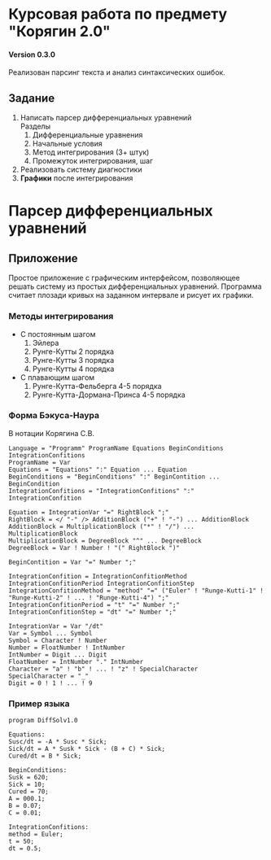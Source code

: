 # Курсовая работа по предмету "Корягин 2.0"
#### Version 0.3.0
Реализован парсинг текста и анализ синтаксических ошибок.
## Задание
1. Написать парсер дифференциальных уравнений   
 Разделы
    1. Дифференциальные уравнения
    2. Начальные условия
    3. Метод интегрирования (3+ штук)
    4. Промежуток интегрирования, шаг
2. Реализовать систему диагностики
3. **Графики** после интегрирования
  
# Парсер дифференциальных уравнений
## Приложение
Простое приложение с графическим интерфейсом, позволяющее решать систему из простых дифференциальных уравнений. Программа считает плозади кривых на заданном интервале и рисует их графики.
### Методы интегрирования
* С постоянным шагом
    1. Эйлера
    1. Рунге-Кутты 2 порядка
    1. Рунге-Кутты 3 порядка
    1. Рунге-Кутты 4 порядка
* С плавающим шагом
    1. Рунге-Кутта-Фельберга 4-5 порядка
    1. Рунге-Кутта-Дормана-Принса 4-5 порядка
### Форма Бэкуса-Наура 
В нотации Корягина С.В.
```
Language = "Programm" ProgramName Equations BeginConditions IntegrationConfitions
ProgramName = Var
Equations = "Equations" ":" Equation ... Equation
BeginConditions = "BeginConditions" ":" BeginContition ... BeginCondition
IntegrationConfitions = "IntegrationConfitions" ":"  IntegrationConfition

Equation = IntegrationVar "=" RightBlock ";"
RightBlock = </ "-" /> AdditionBlock ("+" ! "-") ... AdditionBlock
AdditionBlock = MultiplicationBlock ("*" ! "/") ... MultiplicationBlock 
MultiplicationBlock = DegreeBlock "^" ... DegreeBlock
DegreeBlock = Var ! Number ! "(" RightBlock ")"

BeginContition = Var "=" Number ";"

IntegrationConfition = IntegrationConfitionMethod IntegrationConfitionPeriod IntegrationConfitionStep
IntegrationConfitionMethod = "method" "=" ("Euler" ! "Runge-Kutti-1" ! "Runge-Kutti-2" ! ... ! "Runge-Kutti-4") ";"
IntegrationConfitionPeriod = "t" "=" Number ";"
IntegrationConfitionStep = "dt" "=" Number ";"

IntegrationVar = Var "/dt"
Var = Symbol ... Symbol
Symbol = Character ! Number
Number = FloatNumber ! IntNumber
IntNumber = Digit ... Digit
FloatNumber = IntNumber "." IntNumber
Character = "a" ! "b" ! ... ! "z" ! SpecialCharacter
SpecialCharacter = "_"
Digit = 0 ! 1 ! ... ! 9
```

### Пример языка

```
program DiffSolv1.0

Equations:
Susc/dt = -A * Susc * Sick;
Sick/dt = A * Susk * Sick - (B + C) * Sick;
Cured/dt = B * Sick;

BeginConditions:
Susk = 620;
Sick = 10;
Cured = 70;
A = 000.1;
B = 0.07;
C = 0.01;

IntegrationConfitions:
method = Euler;
t = 50;
dt = 0.5;

```   